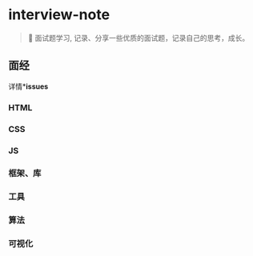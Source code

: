 # interview-note

> :art: 面试题学习, 记录、分享一些优质的面试题，记录自己的思考，成长。

## 面经

详情***issues**

### HTML

### CSS

### JS

### 框架、库

### 工具

### 算法

### 可视化
